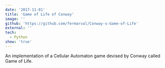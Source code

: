 ```yaml
---
date: '2017-11-01'
title: 'Game of Life of Conway'
image: ''
github: 'https://github.com/fermarval/Conway-s-Game-of-Life'
external: ''
tech:
  - Python
show: 'true'
---
```


An implementation of a Cellular Automaton game devised by Conway called Game of Life.
